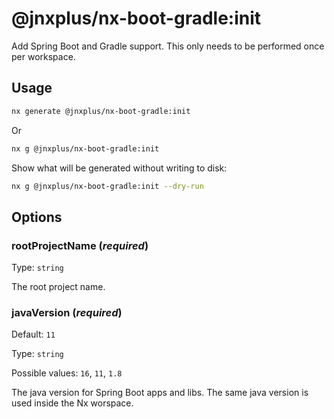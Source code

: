 # @jnxplus/nx-boot-gradle:init

Add Spring Boot and Gradle support. This only needs to be performed once per workspace.

## Usage

```bash
nx generate @jnxplus/nx-boot-gradle:init
```

Or

```bash
nx g @jnxplus/nx-boot-gradle:init
```

Show what will be generated without writing to disk:

```bash
nx g @jnxplus/nx-boot-gradle:init --dry-run
```

## Options

### rootProjectName (_**required**_)

Type: `string`

The root project name.

### javaVersion (_**required**_)

Default: `11`

Type: `string`

Possible values: `16`, `11`, `1.8`

The java version for Spring Boot apps and libs. The same java version is used inside the Nx worspace.

